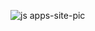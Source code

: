 
![js apps-site-pic](https://github.com/user-attachments/assets/df1ac988-e22f-4dfe-9be2-81eff1a6f48d)
